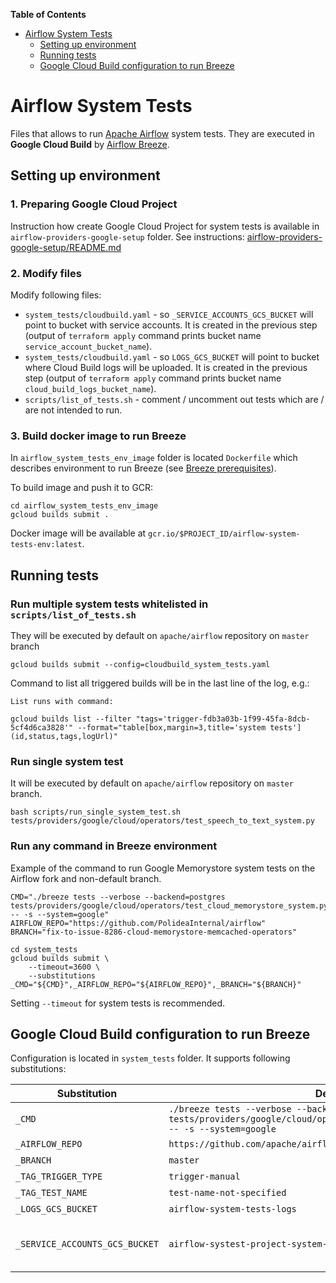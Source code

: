 <!--
 Licensed to the Apache Software Foundation (ASF) under one
 or more contributor license agreements.  See the NOTICE file
 distributed with this work for additional information
 regarding copyright ownership.  The ASF licenses this file
 to you under the Apache License, Version 2.0 (the
 "License"); you may not use this file except in compliance
 with the License.  You may obtain a copy of the License at

   http://www.apache.org/licenses/LICENSE-2.0

 Unless required by applicable law or agreed to in writing,
 software distributed under the License is distributed on an
 "AS IS" BASIS, WITHOUT WARRANTIES OR CONDITIONS OF ANY
 KIND, either express or implied.  See the License for the
 specific language governing permissions and limitations
 under the License.
-->

<!-- START doctoc generated TOC please keep comment here to allow auto update -->
<!-- DON'T EDIT THIS SECTION, INSTEAD RE-RUN doctoc TO UPDATE -->
**Table of Contents**

- [Airflow System Tests](#airflow-system-tests)
  - [Setting up environment](#setting-up-environment)
  - [Running tests](#running-tests)
  - [Google Cloud Build configuration to run Breeze](#google-cloud-build-configuration-to-run-breeze)

<!-- END doctoc generated TOC please keep comment here to allow auto update -->

# Airflow System Tests

Files that allows to run [Apache Airflow](https://github.com/apache/) system tests.
They are executed in **Google Cloud Build** by [Airflow Breeze](https://github.com/apache/airflow/blob/master/BREEZE.rst).

## Setting up environment

  ### 1. Preparing Google Cloud Project

  Instruction how create Google Cloud Project for system tests is available in `airflow-providers-google-setup` folder.
  See instructions: [airflow-providers-google-setup/README.md](airflow-providers-google-setup/README.md)

  ### 2. Modify files

  Modify following files:
   - `system_tests/cloudbuild.yaml` - so `_SERVICE_ACCOUNTS_GCS_BUCKET` will point to bucket with service accounts.
      It is created in the previous step (output of `terraform apply` command prints bucket name `service_account_bucket_name`).
   - `system_tests/cloudbuild.yaml` - so `LOGS_GCS_BUCKET` will point to bucket where Cloud Build logs will be uploaded.
      It is created in the previous step (output of `terraform apply` command prints bucket name `cloud_build_logs_bucket_name`).
   - `scripts/list_of_tests.sh` - comment / uncomment out tests which are / are not intended to run.

  ### 3. Build docker image to run Breeze

  In `airflow_system_tests_env_image` folder is located `Dockerfile` which describes environment to run Breeze
  (see [Breeze prerequisites](https://github.com/apache/airflow/blob/master/BREEZE.rst#prerequisites)).

  To build image and push it to GCR:

  ```shell
  cd airflow_system_tests_env_image
  gcloud builds submit .
  ```

  Docker image will be available at `gcr.io/$PROJECT_ID/airflow-system-tests-env:latest`.

## Running tests

  ### Run multiple system tests whitelisted in `scripts/list_of_tests.sh`

  They will be executed by default on `apache/airflow` repository on `master` branch

  ```shell
  gcloud builds submit --config=cloudbuild_system_tests.yaml
  ```

  Command to list all triggered builds will be in the last line of the log, e.g.:
  ```shell
  List runs with command:

  gcloud builds list --filter "tags='trigger-fdb3a03b-1f99-45fa-8dcb-5cf4d6ca3828'" --format="table[box,margin=3,title='system tests'](id,status,tags,logUrl)"
  ```

  ### Run single system test

  It will be executed by default on `apache/airflow` repository on `master` branch.

  ```shell
  bash scripts/run_single_system_test.sh tests/providers/google/cloud/operators/test_speech_to_text_system.py
  ```

  ### Run any command in Breeze environment

  Example of the command to run Google Memorystore system tests on the Airflow fork and non-default branch.

  ```shell
  CMD="./breeze tests --verbose --backend=postgres tests/providers/google/cloud/operators/test_cloud_memorystore_system.py -- -s --system=google"
  AIRFLOW_REPO="https://github.com/PolideaInternal/airflow"
  BRANCH="fix-to-issue-8286-cloud-memorystore-memcached-operators"

  cd system_tests
  gcloud builds submit \
      --timeout=3600 \
      --substitutions _CMD="${CMD}",_AIRFLOW_REPO="${AIRFLOW_REPO}",_BRANCH="${BRANCH}"
  ```

  Setting `--timeout` for system tests is recommended.

## Google Cloud Build configuration to run Breeze

Configuration is located in `system_tests` folder. It supports following substitutions:

| Substitution                   | Default value                                                                                                                              | Description                                                                                                                                                                                                                                           |
|--------------------------------|--------------------------------------------------------------------------------------------------------------------------------------------|-------------------------------------------------------------------------------------------------------------------------------------------------------------------------------------------------------------------------------------------------------|
| `_CMD`                         | `./breeze tests --verbose --backend=postgres tests/providers/google/cloud/operators/test_natural_language_system.py -- -s --system=google` | Bash command run in `airflow-system-tests-env`.  See [Docker image to run Breeze](#docker-image-to-run-breeze)                                                                                                                                        |
| `_AIRFLOW_REPO`                | `https://github.com/apache/airflow`                                                                                                        | URL of the Airflow git repository.                                                                                                                                                                                                                    |
| `_BRANCH`                      | `master`                                                                                                                                   | Name of the branch to checkout.                                                                                                                                                                                                                       |
| `_TAG_TRIGGER_TYPE`            | `trigger-manual`                                                                                                                           | Tag added do GCB build                                                                                                                                                                                                                                |
| `_TAG_TEST_NAME`               | `test-name-not-specified`                                                                                                                  | Tag added do GCB build                                                                                                                                                                                                                                |
| `_LOGS_GCS_BUCKET`             | `airflow-system-tests-logs`                                                                                                                | GCS bucket where tests logs are uploaded                                                                                                                                                                                                              |
| `_SERVICE_ACCOUNTS_GCS_BUCKET` | `airflow-systest-project-system-tests-rlugtuhw`                                                                                           | GCS bucket where service accounts keys are stored (it is output from `airflow-providers-google-setup/terraform/modules/service_accounts_setup/outputs.tf`, see: [airflow-providers-google-setup/README.md](airflow-providers-google-setup/README.md)) |
